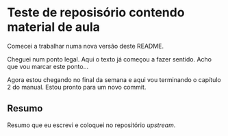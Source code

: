 # Teste de reposisório contendo material de aula

Comecei a trabalhar numa nova versão deste README.

Cheguei num ponto legal. Aqui o texto já começou a fazer sentido.
Acho que vou marcar este ponto...

Agora estou chegando no final da semana e aqui vou terminando o capítulo 2 do manual. Estou pronto para um novo commit.

## Resumo

Resumo que eu escrevi e coloquei no repositório *upstream*.
